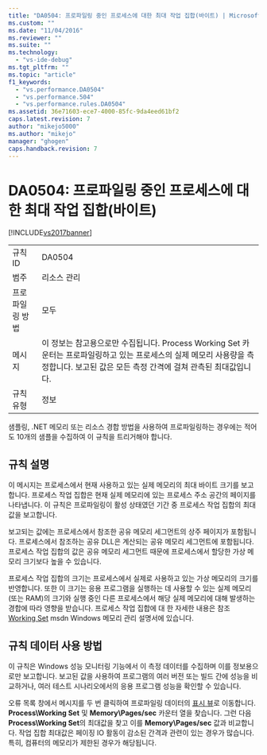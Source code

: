 ```yaml
---
title: "DA0504: 프로파일링 중인 프로세스에 대한 최대 작업 집합(바이트) | Microsoft Docs"
ms.custom: ""
ms.date: "11/04/2016"
ms.reviewer: ""
ms.suite: ""
ms.technology: 
  - "vs-ide-debug"
ms.tgt_pltfrm: ""
ms.topic: "article"
f1_keywords: 
  - "vs.performance.DA0504"
  - "vs.performance.504"
  - "vs.performance.rules.DA0504"
ms.assetid: 36e71603-ece7-4000-85fc-9da4eed61bf2
caps.latest.revision: 7
author: "mikejo5000"
ms.author: "mikejo"
manager: "ghogen"
caps.handback.revision: 7
---
```

# DA0504: 프로파일링 중인 프로세스에 대한 최대 작업 집합(바이트)
[!INCLUDE[vs2017banner](../code-quality/includes/vs2017banner.md)]

|||  
|-|-|  
|규칙 ID|DA0504|  
|범주|리소스 관리|  
|프로파일링 방법|모두|  
|메시지|이 정보는 참고용으로만 수집됩니다.  Process Working Set 카운터는 프로파일링하고 있는 프로세스의 실제 메모리 사용량을 측정합니다.  보고된 값은 모든 측정 간격에 걸쳐 관측된 최대값입니다.|  
|규칙 유형|정보|  
  
 샘플링, .NET 메모리 또는 리소스 경합 방법을 사용하여 프로파일링하는 경우에는 적어도 10개의 샘플을 수집하여 이 규칙을 트리거해야 합니다.  
  
## 규칙 설명  
 이 메시지는 프로세스에서 현재 사용하고 있는 실제 메모리의 최대 바이트 크기를 보고합니다.  프로세스 작업 집합은 현재 실제 메모리에 있는 프로세스 주소 공간의 페이지를 나타냅니다.  이 규칙은 프로파일링이 활성 상태였던 기간 중 프로세스 작업 집합의 최대값을 보고합니다.  
  
 보고되는 값에는 프로세스에서 참조한 공유 메모리 세그먼트의 상주 페이지가 포함됩니다.  프로세스에서 참조하는 공유 DLL은 계산되는 공유 메모리 세그먼트에 포함됩니다.  프로세스 작업 집합의 값은 공유 메모리 세그먼트 때문에 프로세스에서 할당한 가상 메모리 크기보다 높을 수 있습니다.  
  
 프로세스 작업 집합의 크기는 프로세스에서 실제로 사용하고 있는 가상 메모리의 크기를 반영합니다.  또한 이 크기는 응용 프로그램을 실행하는 데 사용할 수 있는 실제 메모리\(또는 RAM\)의 크기와 실행 중인 다른 프로세스에서 해당 실제 메모리에 대해 발생하는 경합에 따라 영향을 받습니다.  프로세스 작업 집합에 대 한 자세한 내용은 참조 [Working Set](http://go.microsoft.com/fwlink/?LinkId=177830) msdn Windows 메모리 관리 설명서에 있습니다.  
  
## 규칙 데이터 사용 방법  
 이 규칙은 Windows 성능 모니터링 기능에서 이 측정 데이터를 수집하며 이를 정보용으로만 보고합니다.  보고된 값을 사용하여 프로그램의 여러 버전 또는 빌드 간에 성능을 비교하거나, 여러 테스트 시나리오에서의 응용 프로그램 성능을 확인할 수 있습니다.  
  
 오류 목록 창에서 메시지를 두 번 클릭하여 프로파일링 데이터의 [표시 뷰](../profiling/marks-view.md)로 이동합니다.  **Process\\Working Set** 및 **Memory\\Pages\/sec** 카운터 열을 찾습니다.  그런 다음 **Process\\Working Set**의 최대값을 찾고 이를 **Memory\\Pages\/sec** 값과 비교합니다.  작업 집합 최대값은 페이징 IO 활동이 감소된 간격과 관련이 있는 경우가 많습니다. 특히, 컴퓨터의 메모리가 제한된 경우가 해당됩니다.